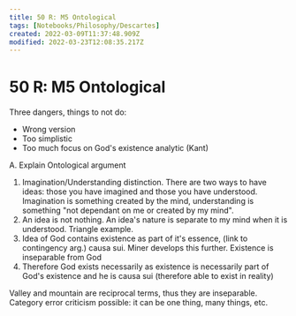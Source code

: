 ```yaml
---
title: 50 R꞉ M5 Ontological
tags: [Notebooks/Philosophy/Descartes]
created: 2022-03-09T11:37:48.909Z
modified: 2022-03-23T12:08:35.217Z
---
```


# 50 R꞉ M5 Ontological

Three dangers, things to not do:
- Wrong version
- Too simplistic
- Too much focus on God's existence analytic (Kant)

A. Explain Ontological argument

1. Imagination/Understanding distinction. There are two ways to have ideas: those you have imagined and those you have understood. Imagination is something created by the mind, understanding is something "not dependant on me or created by my mind". 
2. An idea is not nothing. An idea's nature is separate to my mind when it is understood. Triangle example.
3. Idea of God contains existence as part of it's essence, (link to contingency arg.) causa sui. Miner develops this further. Existence is inseparable from God
4. Therefore God exists necessarily as existence is necessarily part of God's existence and he is causa sui (therefore able to exist in reality)

Valley and mountain are reciprocal terms, thus they are inseparable. Category error criticism possible: it can be one thing, many things, etc.
